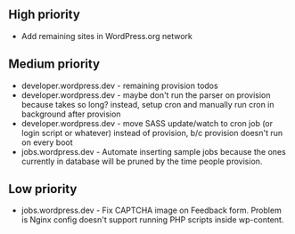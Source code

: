 ## High priority
* Add remaining sites in WordPress.org network


## Medium priority
* developer.wordpress.dev - remaining provision todos
* developer.wordpress.dev - maybe don't run the parser on provision because takes so long? instead, setup cron and manually run cron in background after provision
* developer.wordpress.dev - move SASS update/watch to cron job (or login script or whatever) instead of provision, b/c provision doesn't run on every boot  
* jobs.wordpress.dev - Automate inserting sample jobs because the ones currently in database will be pruned by the time people provision.


## Low priority
* jobs.wordpress.dev - Fix CAPTCHA image on Feedback form. Problem is Nginx config doesn't support running PHP scripts inside wp-content. 
